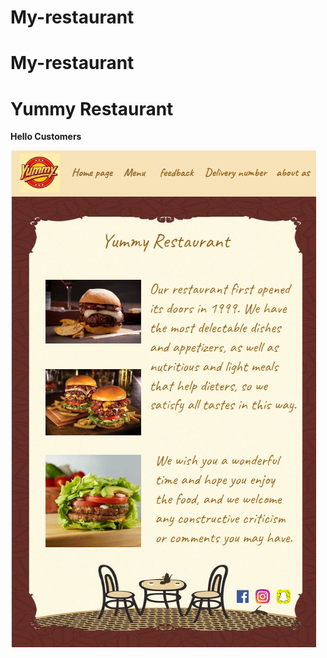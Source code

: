 # My-restaurant
# My-restaurant
# Yummy Restaurant
 **Hello Customers**

 ![image](imgs/YummyRestaurant.png)
